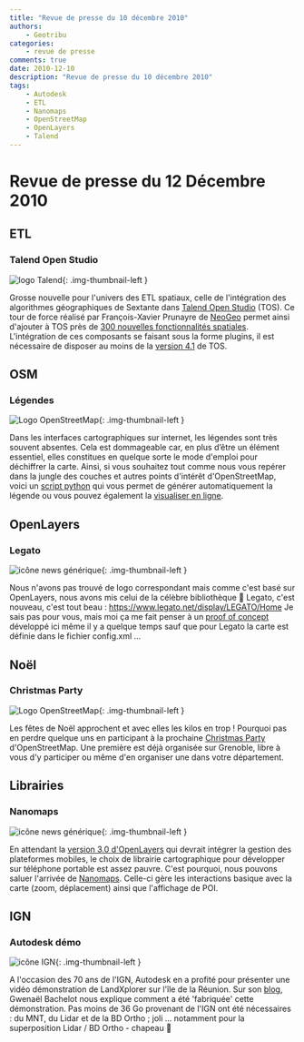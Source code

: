 ```yaml
---
title: "Revue de presse du 10 décembre 2010"
authors:
    - Geotribu
categories:
    - revue de presse
comments: true
date: 2010-12-10
description: "Revue de presse du 10 décembre 2010"
tags:
    - Autodesk
    - ETL
    - Nanomaps
    - OpenStreetMap
    - OpenLayers
    - Talend
---
```


# Revue de presse du 12 Décembre 2010

## ETL

### Talend Open Studio

![logo Talend](https://cdn.geotribu.fr/img/logos-icones/entreprises_association/talend.jpg "logo Talend"){: .img-thumbnail-left }

Grosse nouvelle pour l'univers des ETL spatiaux, celle de l'intégration des algorithmes géographiques de Sextante dans [Talend Open Studio](http://www.talend.com/products-data-integration/talend-open-studio.php) (TOS). Ce tour de force réalisé par François-Xavier Prunayre de [NeoGeo](http://www.neogeo-online.net/blog/archives/612/) permet ainsi d'ajouter à TOS près de [300 nouvelles fonctionnalités spatiales](http://forge.osor.eu/plugins/wiki/index.php?The%20algorithms&id=13&type=g). L'intégration de ces composants se faisant sous la forme plugins, il est nécessaire de disposer au moins de la [version 4.1](http://www.talend.com/download.php#) de TOS.

## OSM

### Légendes

![Logo OpenStreetMap](https://cdn.geotribu.fr/img/logos-icones/OpenStreetMap/Openstreetmap.png "Logo OpenStreetMap"){: .img-thumbnail-left }

Dans les interfaces cartographiques sur internet, les légendes sont très souvent absentes. Cela est dommageable car, en plus d’être un élément essentiel, elles constitues en quelque sorte le mode d'emploi pour déchiffrer la carte. Ainsi, si vous souhaitez tout comme nous vous repérer dans la jungle des couches et autres points d'intérêt d'OpenStreetMap, voici un [script python](http://trac.openstreetmap.org/browser/applications/rendering/mapnik/legend.py) qui vous permet de générer automatiquement la légende ou vous pouvez également la [visualiser en ligne](http://dev-yves.dyndns.org/legend/page.html).

## OpenLayers

### Legato

![icône news générique](https://cdn.geotribu.fr/img/internal/icons-rdp-news/news.png "News Geotribu"){: .img-thumbnail-left }

Nous n'avons pas trouvé de logo correspondant mais comme c'est basé sur OpenLayers, nous avons mis celui de la célèbre bibliothèque :slightly_smiling_face: Legato, c'est nouveau, c'est tout beau : <https://www.legato.net/display/LEGATO/Home> Je sais pas pour vous, mais moi ça me fait penser à un [proof of concept](http://geotribu.net/node/270) développé ici même il y a quelque temps sauf que pour Legato la carte est définie dans le fichier config.xml ...

## Noël

### Christmas Party

![Logo OpenStreetMap](https://cdn.geotribu.fr/img/logos-icones/OpenStreetMap/Openstreetmap.png "Logo OpenStreetMap"){: .img-thumbnail-left }

Les fêtes de Noël approchent et avec elles les kilos en trop ! Pourquoi pas en perdre quelque uns en participant à la prochaine [Christmas Party](https://wiki.openstreetmap.org/wiki/Christmas_Party_2010) d'OpenStreetMap. Une première est déjà organisée sur Grenoble, libre à vous d'y participer ou même d'en organiser une dans votre département.

## Librairies

### Nanomaps

![icône news générique](https://cdn.geotribu.fr/img/internal/icons-rdp-news/news.png "News Geotribu"){: .img-thumbnail-left }

En attendant la [version 3.0 d'OpenLayers](https://openlayers.org/blog/2010/06/30/openlayers-3-on-github/) qui devrait intégrer la gestion des plateformes mobiles, le choix de librairie cartographique pour développer sur téléphone portable est assez pauvre. C'est pourquoi, nous pouvons saluer l'arrivée de [Nanomaps](http://stella.laurenzo.org/2010/12/working-version-of-nanomaps/). Celle-ci gère les interactions basique avec la carte (zoom, déplacement) ainsi que l'affichage de POI.

## IGN

### Autodesk démo

![icône IGN](https://cdn.geotribu.fr/img/logos-icones/entreprises_association/ign.png "icône IGN"){: .img-thumbnail-left }

A l'occasion des 70 ans de l'IGN, Autodesk en a profité pour présenter une vidéo démonstration de LandXplorer sur l'île de la Réunion. Sur son [blog](http://geospatialfrance.typepad.com/geospatialfrance/2010/12/ile-de-la-reunion-en-3d-vido-hd-collaboration-ign-autodesk-dreal-reunion-36-go-dans-landxplorer.html), Gwenaël Bachelot nous explique comment a été 'fabriquée' cette démonstration. Pas moins de 36 Go provenant de l'IGN ont été nécessaires : du MNT, du Lidar et de la BD Ortho ; joli ... notamment pour la superposition Lidar / BD Ortho - chapeau :slightly_smiling_face:
